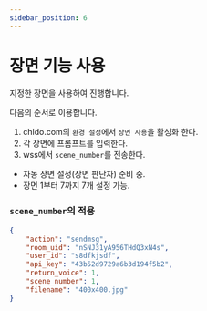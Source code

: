 ```yaml
---
sidebar_position: 6
---
```


# 장면 기능 사용

지정한 장면을 사용하여 진행합니다.

다음의 순서로 이용합니다.

1. chldo.com의 `환경 설정`에서 `장면 사용`을 활성화 한다.
2. 각 장면에 프롬프트를 입력한다.
3. wss에서 `scene_number`를 전송한다.

-   자동 장면 설정(장면 판단자) 준비 중.
-   장면 1부터 7까지 7개 설정 가능.

### `scene_number`의 적용

```json {7}
{
    "action": "sendmsg",
    "room_uid": "nSNJ31yA956THdQ3xN4s",
    "user_id": "s8dfkjsdf",
    "api_key": "43b52d9729a6b3d194f5b2",
    "return_voice": 1,
    "scene_number": 1,
    "filename": "400x400.jpg"
}
```
